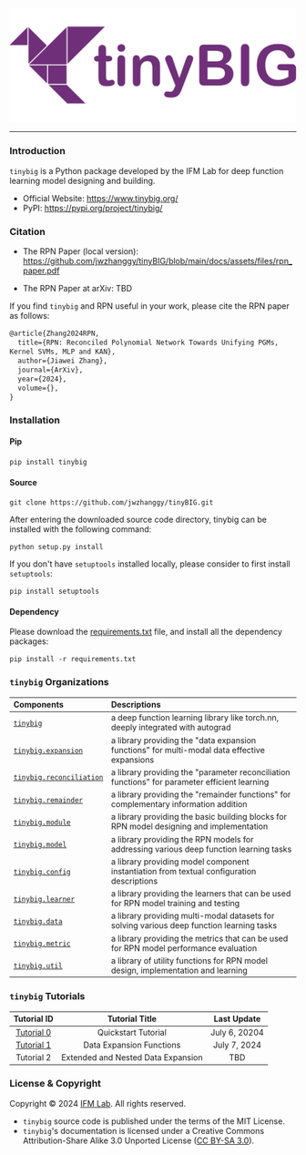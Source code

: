 ![tinybig.png](docs/assets/img/tinybig.png)

--------------------------------------------------------------------------------

### Introduction

`tinybig` is a Python package developed by the IFM Lab for deep function learning model designing and building.

* Official Website: https://www.tinybig.org/
* PyPI: https://pypi.org/project/tinybig/


### Citation

* The RPN Paper (local version): https://github.com/jwzhanggy/tinyBIG/blob/main/docs/assets/files/rpn_paper.pdf

* The RPN Paper at arXiv: TBD

If you find `tinybig` and RPN useful in your work, please cite the RPN paper as follows:
```
@article{Zhang2024RPN,
  title={RPN: Reconciled Polynomial Network Towards Unifying PGMs, Kernel SVMs, MLP and KAN},
  author={Jiawei Zhang},
  journal={ArXiv},
  year={2024},
  volume={},
}
```

### Installation

#### Pip

```shell
pip install tinybig
```

#### Source

```shell
git clone https://github.com/jwzhanggy/tinyBIG.git
```

After entering the downloaded source code directory, tinybig can be installed with the following command:

```shell
python setup.py install
```

If you don't have `setuptools` installed locally, please consider to first install `setuptools`:
```shell
pip install setuptools 
```

#### Dependency

Please download the [requirements.txt](https://github.com/jwzhanggy/tinyBIG/blob/main/requirements.txt) file, and install all the dependency packages:
```shell
pip install -r requirements.txt
```


### `tinybig` Organizations

| Components                                                                             | Descriptions                                                                                  |
|:---------------------------------------------------------------------------------------|:----------------------------------------------------------------------------------------------|
| [`tinybig`](https://www.tinybig.org/documentations/tinybig/)                           | a deep function learning library like torch.nn, deeply integrated with autograd               |
| [`tinybig.expansion`](https://www.tinybig.org/documentations/expansion/)               | a library providing the "data expansion functions" for multi-modal data effective expansions  |
| [`tinybig.reconciliation`](https://www.tinybig.org/documentations/reconciliation/)     | a library providing the "parameter reconciliation functions" for parameter efficient learning |
| [`tinybig.remainder`](https://www.tinybig.org/documentations/remainder/)               | a library providing the "remainder functions" for complementary information addition          |
| [`tinybig.module`](https://www.tinybig.org/documentations/module/)                     | a library providing the basic building blocks for RPN model designing and implementation      |
| [`tinybig.model`](https://www.tinybig.org/documentations/model/)                       | a library providing the RPN models for addressing various deep function learning tasks        |
| [`tinybig.config`](https://www.tinybig.org/documentations/config/)                     | a library providing model component instantiation from textual configuration descriptions     |
| [`tinybig.learner`](https://www.tinybig.org/documentations/learner/)                   | a library providing the learners that can be used for RPN model training and testing          |
| [`tinybig.data`](https://www.tinybig.org/documentations/data/)                         | a library providing multi-modal datasets for solving various deep function learning tasks     |
| [`tinybig.metric`](https://www.tinybig.org/documentations/metric/)                     | a library providing the  metrics that can be used for RPN model performance evaluation        |
| [`tinybig.util`](https://www.tinybig.org/documentations/util/)                         | a library of utility functions for RPN model design, implementation and learning              | 

### `tinybig` Tutorials

|                                      Tutorial ID                                      |           Tutorial Title           |      Last Update       |
|:-------------------------------------------------------------------------------------:|:----------------------------------:|:----------------------:|
|               [Tutorial 0](https://www.tinybig.org/guides/quick_start/)               |        Quickstart Tutorial         |     July 6, 20204      |
| [Tutorial 1](https://www.tinybig.org/tutorials/kickstart/module/expansion_function/)  |      Data Expansion Functions      |      July 7, 2024      |
|                                      Tutorial 2                                       | Extended and Nested Data Expansion |          TBD           |

### License & Copyright

Copyright © 2024 [IFM Lab](https://www.ifmlab.org/). All rights reserved.

* `tinybig` source code is published under the terms of the MIT License. 
* `tinybig`'s documentation is licensed under a Creative Commons Attribution-Share Alike 3.0 Unported License ([CC BY-SA 3.0](https://creativecommons.org/licenses/by-sa/3.0/)). 